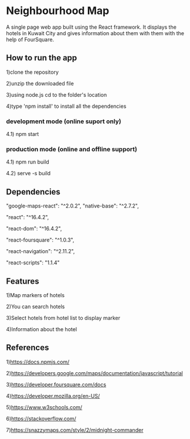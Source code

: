 ﻿# Neighbourhood Map

A single page web app built using the React framework. It displays the hotels in Kuwait City and gives information 
about them with them with the help of FourSquare.

## How to run the app

1)clone the repository 

2)unzip the downloaded file 

3)using node.js cd to the folder's location 

4)type 'npm install' to install all the dependencies 

### development mode (online suport only)
4.1) npm start 

### production mode (online and offline support)
 4.1) npm run build 
 
 4.2) serve -s build 

## Dependencies
"google-maps-react": "^2.0.2", 
"native-base": "^2.7.2",
    
"react": "^16.4.2",
    
"react-dom": "^16.4.2",
    
"react-foursquare": "^1.0.3",
    
"react-navigation": "^2.11.2",
    
"react-scripts": "1.1.4"
 

## Features
1)Map markers of hotels

2)You can search hotels

3)Select hotels from hotel list to display marker

4)Information about the hotel 


## References 
1)https://docs.npmjs.com/

2)https://developers.google.com/maps/documentation/javascript/tutorial

3)https://developer.foursquare.com/docs

4)https://developer.mozilla.org/en-US/

5)https://www.w3schools.com/

6)https://stackoverflow.com/

7)https://snazzymaps.com/style/2/midnight-commander

